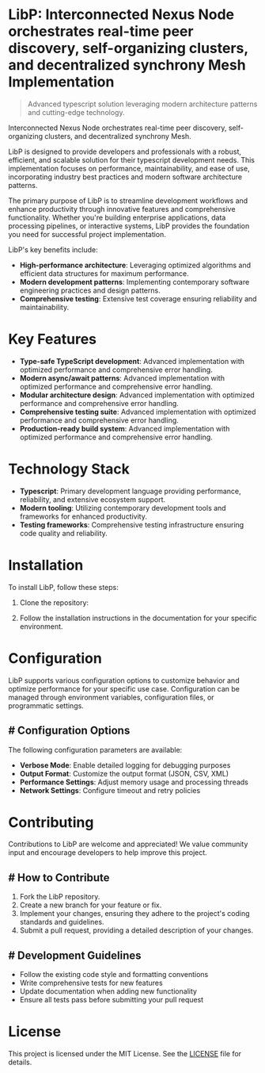 <!-- fallback_LibP_20250803023430_22620 -->

# LibP: Interconnected Nexus Node orchestrates real-time peer discovery, self-organizing clusters, and decentralized synchrony Mesh Implementation
> Advanced typescript solution leveraging modern architecture patterns and cutting-edge technology.

Interconnected Nexus Node orchestrates real-time peer discovery, self-organizing clusters, and decentralized synchrony Mesh.

LibP is designed to provide developers and professionals with a robust, efficient, and scalable solution for their typescript development needs. This implementation focuses on performance, maintainability, and ease of use, incorporating industry best practices and modern software architecture patterns.

The primary purpose of LibP is to streamline development workflows and enhance productivity through innovative features and comprehensive functionality. Whether you're building enterprise applications, data processing pipelines, or interactive systems, LibP provides the foundation you need for successful project implementation.

LibP's key benefits include:

* **High-performance architecture**: Leveraging optimized algorithms and efficient data structures for maximum performance.
* **Modern development patterns**: Implementing contemporary software engineering practices and design patterns.
* **Comprehensive testing**: Extensive test coverage ensuring reliability and maintainability.

# Key Features

* **Type-safe TypeScript development**: Advanced implementation with optimized performance and comprehensive error handling.
* **Modern async/await patterns**: Advanced implementation with optimized performance and comprehensive error handling.
* **Modular architecture design**: Advanced implementation with optimized performance and comprehensive error handling.
* **Comprehensive testing suite**: Advanced implementation with optimized performance and comprehensive error handling.
* **Production-ready build system**: Advanced implementation with optimized performance and comprehensive error handling.

# Technology Stack

* **Typescript**: Primary development language providing performance, reliability, and extensive ecosystem support.
* **Modern tooling**: Utilizing contemporary development tools and frameworks for enhanced productivity.
* **Testing frameworks**: Comprehensive testing infrastructure ensuring code quality and reliability.

# Installation

To install LibP, follow these steps:

1. Clone the repository:


2. Follow the installation instructions in the documentation for your specific environment.

# Configuration

LibP supports various configuration options to customize behavior and optimize performance for your specific use case. Configuration can be managed through environment variables, configuration files, or programmatic settings.

## # Configuration Options

The following configuration parameters are available:

* **Verbose Mode**: Enable detailed logging for debugging purposes
* **Output Format**: Customize the output format (JSON, CSV, XML)
* **Performance Settings**: Adjust memory usage and processing threads
* **Network Settings**: Configure timeout and retry policies

# Contributing

Contributions to LibP are welcome and appreciated! We value community input and encourage developers to help improve this project.

## # How to Contribute

1. Fork the LibP repository.
2. Create a new branch for your feature or fix.
3. Implement your changes, ensuring they adhere to the project's coding standards and guidelines.
4. Submit a pull request, providing a detailed description of your changes.

## # Development Guidelines

* Follow the existing code style and formatting conventions
* Write comprehensive tests for new features
* Update documentation when adding new functionality
* Ensure all tests pass before submitting your pull request

# License

This project is licensed under the MIT License. See the [LICENSE](https://github.com/gary111868/LibP/blob/main/LICENSE) file for details.
